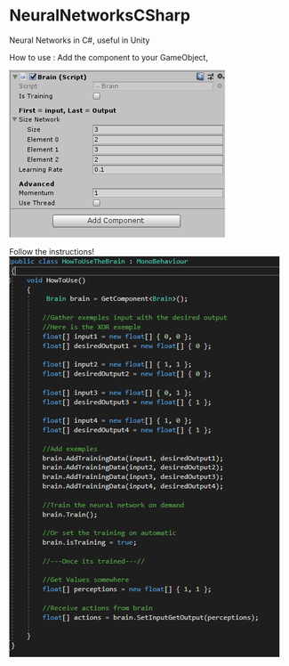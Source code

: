 # NeuralNetworksCSharp
Neural Networks in C#, useful in Unity

How to use :
Add the component to your GameObject,

![component](Image/BrainComponent.PNG)

Follow the instructions!
![exemple](Image/HowtoUse.PNG)



